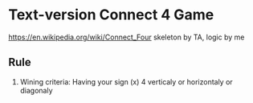 # Text-version Connect 4 Game
https://en.wikipedia.org/wiki/Connect_Four
skeleton by TA, logic by me

## Rule

1. Wining criteria: Having your sign (x) 4 verticaly or horizontaly or diagonaly

